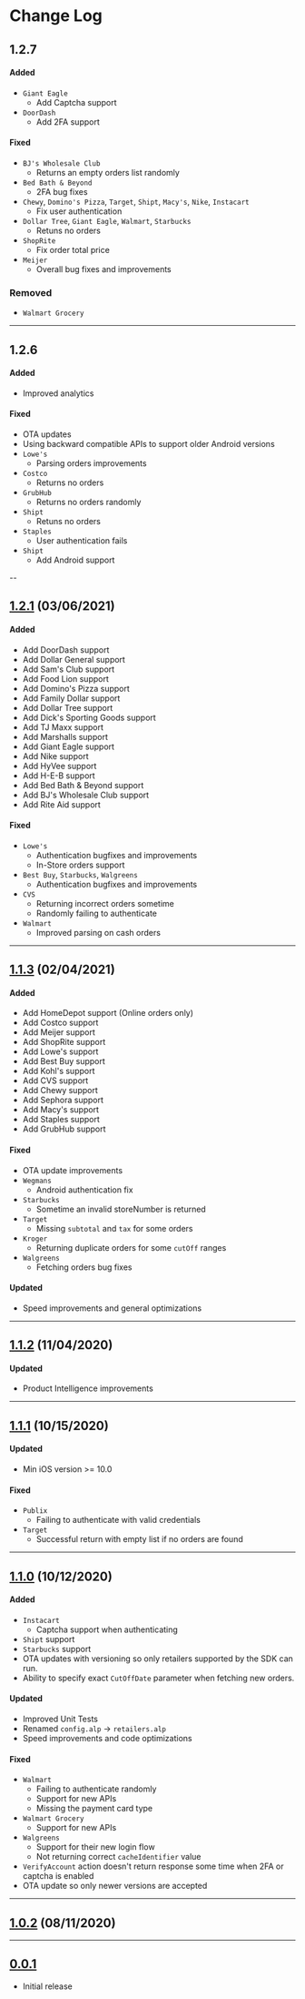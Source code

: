 ﻿# Change Log

## 1.2.7

#### Added
* `Giant Eagle`
    * Add Captcha support 
* `DoorDash`
    * Add 2FA support

#### Fixed
* `BJ's Wholesale Club`
    * Returns an empty orders list randomly
* `Bed Bath & Beyond`
    * 2FA bug fixes
* `Chewy`, `Domino's Pizza`, `Target`, `Shipt`, `Macy's`, `Nike`, `Instacart`
    * Fix user authentication
* `Dollar Tree`, `Giant Eagle`, `Walmart`, `Starbucks`
    * Retuns no orders
* `ShopRite`
    * Fix order total price
* `Meijer`
    * Overall bug fixes and improvements

### Removed
* `Walmart Grocery`

---
## 1.2.6

#### Added
* Improved analytics

#### Fixed
* OTA updates
* Using backward compatible APIs to support older Android versions
* `Lowe's`
    * Parsing orders improvements
* `Costco`
    * Returns no orders
* `GrubHub`
    * Returns no orders randomly
* `Shipt`
    * Retuns no orders
* `Staples`
    * User authentication fails
* `Shipt`
    * Add Android support

--
## [1.2.1](https://github.com/BlinkReceipt/br_account_linking/releases/tag/1.2.1) (03/06/2021)
#### Added
* Add DoorDash support
* Add Dollar General support
* Add Sam's Club support
* Add Food Lion support
* Add Domino's Pizza support
* Add Family Dollar support
* Add Dollar Tree support
* Add Dick's Sporting Goods support
* Add TJ Maxx support
* Add Marshalls support
* Add Giant Eagle support
* Add Nike support
* Add HyVee support
* Add H-E-B support
* Add Bed Bath & Beyond support
* Add BJ's Wholesale Club support
* Add Rite Aid support

#### Fixed
* `Lowe's`
    * Authentication bugfixes and improvements
    * In-Store orders support
* `Best Buy`, `Starbucks`, `Walgreens`
    * Authentication bugfixes and improvements
* `CVS`
    * Returning incorrect orders sometime
    * Randomly failing to authenticate
* `Walmart`
    * Improved parsing on cash orders

---
## [1.1.3](https://github.com/BlinkReceipt/br_account_linking/releases/tag/1.1.3) (02/04/2021)
#### Added
* Add HomeDepot support (Online orders only)
* Add Costco support
* Add Meijer support
* Add ShopRite support
* Add Lowe's support
* Add Best Buy support
* Add Kohl's support
* Add CVS support
* Add Chewy support
* Add Sephora support
* Add Macy's support
* Add Staples support
* Add GrubHub support

#### Fixed
* OTA update improvements
* `Wegmans`
    * Android authentication fix
* `Starbucks`
    * Sometime an invalid storeNumber is returned
* `Target`
    * Missing `subtotal` and `tax` for some orders
* `Kroger`
    * Returning duplicate orders for some `cutOff` ranges
* `Walgreens`
    * Fetching orders bug fixes

#### Updated
* Speed improvements and general optimizations 

---
## [1.1.2](https://github.com/BlinkReceipt/br_account_linking/releases/tag/1.1.2) (11/04/2020)

#### Updated
* Product Intelligence improvements


---
## [1.1.1](https://github.com/BlinkReceipt/br_account_linking/releases/tag/1.1.1) (10/15/2020)

#### Updated
* Min iOS version >= 10.0


#### Fixed
* `Publix` 
    * Failing to authenticate with valid credentials
* `Target`
    * Successful return with empty list if no orders are found


---
## [1.1.0](https://github.com/BlinkReceipt/br_account_linking/releases/tag/1.1.0) (10/12/2020)
#### Added
* `Instacart`
    * Captcha support when authenticating
* `Shipt` support 
* `Starbucks` support
* OTA updates with versioning so only retailers supported by the SDK can run.
* Ability to specify exact `CutOffDate` parameter when fetching new orders.


#### Updated
* Improved Unit Tests
* Renamed `config.alp` -> `retailers.alp`
* Speed improvements and code optimizations


#### Fixed
* `Walmart` 
    * Failing to authenticate randomly
    * Support for new APIs
    * Missing the payment card type 
* `Walmart Grocery`
    * Support for new APIs
* `Walgreens`
    * Support for their new login flow
    * Not returning correct `cacheIdentifier` value
* `VerifyAccount` action doesn't return response some time when 2FA or captcha is enabled
* OTA update so only newer versions are accepted  

---
## [1.0.2](https://github.com/BlinkReceipt/br_account_linking/releases/tag/1.0.2) (08/11/2020)

---
## [0.0.1](https://github.com/BlinkReceipt/br_account_linking/releases/tag/0.0.1)
- Initial release
